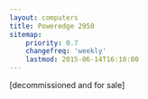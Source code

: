 ```yaml
---
layout: computers
title: Poweredge 2950
sitemap:
    priority: 0.7
    changefreq: 'weekly'
    lastmod: 2015-06-14T16:10:00
---
```

[decommissioned and for sale]
